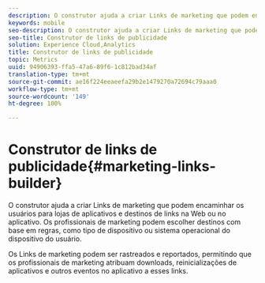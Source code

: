 ```yaml
---
description: O construtor ajuda a criar Links de marketing que podem encaminhar os usuários para lojas de aplicativos e destinos de links na Web ou no aplicativo. Os profissionais de marketing podem escolher destinos com base em regras, como o tipo de dispositivo ou o sistema operacional do dispositivo do usuário.
keywords: mobile
seo-description: O construtor ajuda a criar Links de marketing que podem encaminhar os usuários para lojas de aplicativos e destinos de links na Web ou no aplicativo. Os profissionais de marketing podem escolher destinos com base em regras, como o tipo de dispositivo ou o sistema operacional do dispositivo do usuário.
seo-title: Construtor de links de publicidade
solution: Experience Cloud,Analytics
title: Construtor de links de publicidade
topic: Metrics
uuid: 94906393-ffa5-47a6-89f6-1c812bad34af
translation-type: tm+mt
source-git-commit: ae16f224eeaeefa29b2e1479270a72694c79aaa0
workflow-type: tm+mt
source-wordcount: '149'
ht-degree: 100%

---
```



# Construtor de links de publicidade{#marketing-links-builder}

O construtor ajuda a criar Links de marketing que podem encaminhar os usuários para lojas de aplicativos e destinos de links na Web ou no aplicativo. Os profissionais de marketing podem escolher destinos com base em regras, como tipo de dispositivo ou sistema operacional do dispositivo do usuário.

Os Links de marketing podem ser rastreados e reportados, permitindo que os profissionais de marketing atribuam downloads, reinicializações de aplicativos e outros eventos no aplicativo a esses links.
